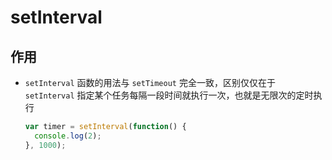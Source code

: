 # setInterval

## 作用

  - `setInterval` 函数的用法与 `setTimeout` 完全一致，区别仅仅在于 `setInterval` 指定某个任务每隔一段时间就执行一次，也就是无限次的定时执行

    ```js
    var timer = setInterval(function() {
      console.log(2);
    }, 1000);
    ```
